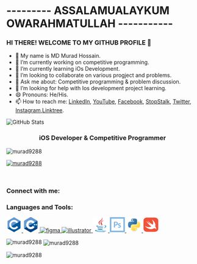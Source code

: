 # --------- ASSALAMUALAYKUM  OWARAHMATULLAH -----------

### HI THERE! WELCOME TO MY GITHUB PROFILE 👋
- 🔰  My name is MD Murad Hossain.
- 🔭 I’m currently working on competitive programming. 
- 🌱 I’m currently learning iOs Development.
- 👯 I’m looking to collaborate on various progject and problems.
- 💬 Ask me about: Competitive programming & problem discussion.
- 🤔 I’m looking for help with Ios development project learning.
- 😄 Pronouns: He/His.
- 📫 How to reach me: [LinkedIn](https://www.linkedin.com/in/mhmprogrammer81818/), [YouTube](https://www.youtube.com/channel/UCBfxSahO2_gQLhnc_CAxyrQ), [Facebook](https://www.facebook.com/mdmurad.hossainmiraj.9), [StopStalk](https://www.stopstalk.com/user/profile/Murad_Hossain_9014), [Twitter](https://twitter.com/murad_miraj), [Instagram](https://www.instagram.com/e_m__murad__hossain/),[Linktree](https://linktr.ee/murad9288).


![GitHub Stats](https://github-readme-stats.vercel.app/api?username=Murad9288&theme=highcontrast)





<h3 align="center">iOS Developer & Competitive Programmer</h3>

<p align="left"> <img src="https://komarev.com/ghpvc/?username=murad9288&label=Profile%20views&color=0e75b6&style=flat" alt="murad9288" /> </p>

<p align="left"> <a href="https://github.com/ryo-ma/github-profile-trophy"><img src="https://github-profile-trophy.vercel.app/?username=murad9288" alt="murad9288" /></a> </p>

<p align="left"> <a href="https://twitter.com/" target="blank"><img src="https://img.shields.io/twitter/follow/?logo=twitter&style=for-the-badge" alt="" /></a> </p>

<h3 align="left">Connect with me:</h3>
<p align="left">
</p>

<h3 align="left">Languages and Tools:</h3>
<p align="left"> <a href="https://www.cprogramming.com/" target="_blank" rel="noreferrer"> <img src="https://raw.githubusercontent.com/devicons/devicon/master/icons/c/c-original.svg" alt="c" width="40" height="40"/> </a> <a href="https://www.w3schools.com/cpp/" target="_blank" rel="noreferrer"> <img src="https://raw.githubusercontent.com/devicons/devicon/master/icons/cplusplus/cplusplus-original.svg" alt="cplusplus" width="40" height="40"/> </a> <a href="https://www.figma.com/" target="_blank" rel="noreferrer"> <img src="https://www.vectorlogo.zone/logos/figma/figma-icon.svg" alt="figma" width="40" height="40"/> </a> <a href="https://www.adobe.com/in/products/illustrator.html" target="_blank" rel="noreferrer"> <img src="https://www.vectorlogo.zone/logos/adobe_illustrator/adobe_illustrator-icon.svg" alt="illustrator" width="40" height="40"/> </a> <a href="https://www.java.com" target="_blank" rel="noreferrer"> <img src="https://raw.githubusercontent.com/devicons/devicon/master/icons/java/java-original.svg" alt="java" width="40" height="40"/> </a> <a href="https://www.photoshop.com/en" target="_blank" rel="noreferrer"> <img src="https://raw.githubusercontent.com/devicons/devicon/master/icons/photoshop/photoshop-line.svg" alt="photoshop" width="40" height="40"/> </a> <a href="https://www.python.org" target="_blank" rel="noreferrer"> <img src="https://raw.githubusercontent.com/devicons/devicon/master/icons/python/python-original.svg" alt="python" width="40" height="40"/> </a> <a href="https://developer.apple.com/swift/" target="_blank" rel="noreferrer"> <img src="https://raw.githubusercontent.com/devicons/devicon/master/icons/swift/swift-original.svg" alt="swift" width="40" height="40"/> </a> </p>

<p><img align="left" src="https://github-readme-stats.vercel.app/api/top-langs?username=murad9288&show_icons=true&locale=en&layout=compact" alt="murad9288" /></p>

<p>&nbsp;<img align="center" src="https://github-readme-stats.vercel.app/api?username=murad9288&show_icons=true&locale=en" alt="murad9288" /></p>

<p><img align="center" src="https://github-readme-streak-stats.herokuapp.com/?user=murad9288&" alt="murad9288" /></p>
